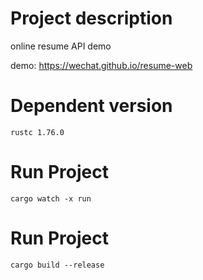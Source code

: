 # Project description
online resume API demo

demo: https://wechat.github.io/resume-web

# Dependent version
```shell
rustc 1.76.0
```

# Run Project
```shell
cargo watch -x run
```

# Run Project
```shell
cargo build --release
```
